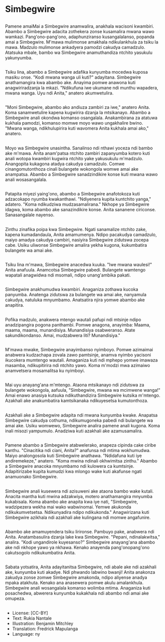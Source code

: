 # Simbegwire

##
Pamene amaiMai a Simbegwire anamwalira, anakhala wacisoni kwambiri. Abambo a Simbegwire adacita zothekera zonse kusamalira mwana wawo wamkazi. Pang'ono-pang'ono, adaphunziranso kusangalalanso, popanda amai a Simbegwire. M'mawa mulimonse amakhala ndikulankhula za tsiku la mawa. Madzulo mulimonse ankadyera pamodzi cakudya camadzulo. Atatsuka mbale, bambo wa Simbegwire anamuthandiza ntchito yasukulu yakunyumba.

##
Tsiku lina, abambo a Simbegwire adafika kunyumba mocedwa kuposa masiku onse. "Kodi mwana wanga uli kuti?" adayitana. Simbegwire anathamangira kwa abambo ake. Anayima pomwe anawona kuti anagwiriradzanja la mkazi. "Ndikufuna iwe ukumane ndi munthu wapadera, mwana wanga. Uyu ndi Anita," anatero akumwetulira.

##
"Moni Simbegwire, abambo ako andiuza zambiri za iwe," anatero Anita. Koma sanamwetulire kapena kugwirira dzanja la mtsikanayo. Abambo a Simbegwire anali okondwa komanso osangalala. Anakambirana za atatuwa kukhala pamodzi, komanso momwe moyo wawo ungakhalire bwino. "Mwana wanga, ndikhulupirira kuti wavomera Anita kukhala amai ako," anatero.

##
Moyo wa Simbegwire unasintha. Sanalinso ndi nthawi yoceza ndi bambo ake m'mawa. Anita anam'patsa ntchito zambiri zapanyumba kotero kuti anali wotopa kwambiri kugwira ntchito yake yakusukulu m'madzulo. Anangopita kukagona atadya cakudya camadzulo. Comwe cinangomutonthoza cinali bulangete wokongola womwe amai ake anampatsa. Abambo a Simbegwire sanadzindikire konse kuti mwana wawo anali wosasangalala.

##
Patapita miyezi yaing'ono, abambo a Simbegwire anafotokoza kuti adzacokapo nyumba kwakanthawi. "Ndiyenera kupita kuntchito yanga," adatero. "Koma ndikudziwa mudzasamalirana." Nkhope ya Simbegwire idagwa, koma abambo ake sanazindikire konse. Anita sananene ciriconse. Sanasangalale nayenso.

##
Zinthu zinafika poipa kwa Simbegwire. Ngati sanamalize ntchito zake, kapena kumadandaula, Anita amamumenya. Ndipo pacakudya camadzulo, maiyo amadya cakudya cambiri, nasiyira Simbegwire zidutswa zocepa cabe. Usiku uliwonse Simbegwire amalira yekha kugona, kukumbatira bulangete wa amai ake.

##
Tsiku lina m'mawa, Simbegwire anacedwa kuuka. "Iwe mwana waulesi!" Anita anafuula. Anamcotsa Simbegwire pabedi. Bulangete wamtengo wapatali anagwidwa ndi msomali, ndipo unang'ambika pakati.

##
Simbegwire anakhumudwa kwambiri. Anaganiza zothawa kucoka panyumba. Anatenga zidutswa za bulangete wa amai ake, nanyamula cakudya, natuluka mnyumbamo. Anatsatira njira yomwe abambo ake anapitira.

##
Pofika madzulo, anakwera mtengo wautali pafupi ndi mtsinje ndipo anadzipangira pogona panthambi. Pomwe anagona, anayimba: Maama, maama, maama, munandisiya. Munandisiya osabweranso. Atate sakundikondanso. Amai, mudzabwera liti? Munandisiya."

##
M'mawa mwake, Simbegwire anayimbanso nyimboyo. Pomwe azimaimai anabwera kudzachapa zovala zawo pamtsinje, anamva nyimbo yacisoni ikucokera mumtengo wautali. Amaganiza kuti ndi mphepo yomwe imawaza masamba, ndikupitirira ndi ntchito yawo. Koma m'modzi mwa azimaiwo anamvetsera mosamalitsa ku nyimboyi.

##
Mai uyu anayang'ana m'mtengo. Ataona mtsikanayo ndi zidutswa za bulangete wokongola, aafuula, "Simbegwire, mwana wa mcimwene wanga!" Amai enawo anasiya kutsuka ndikuthandizira Simbegwire kutsika m'mtengo. Azakhali ake anakumbatira kamtsikanaka ndikuyesetsa kumutonthoza.

##
Azakhali ake a Simbegwire adapita ndi mwana kunyumba kwake. Anapatsa Simbegwire cakudya cothuma, ndikumugoneka pabedi ndi bulangete wa amai ake. Usiku womwewo, Simbegwire analira pamene anali kugona. Koma inali misozi yampumulo. Anadziwa kuti azakhali ake azamusamalira.

##
Pamene abambo a Simbegwire atabwelerako, anapeza cipinda cake ciribe kanthu. "Cinacitika ndi ciani, Anita?" anafunsa ndi mtima wokhumudwa. Maiyo analongosola kuti Simbegwire anathawa. "Ndidafuna kuti iye andiremekeze," anatero. "Koma mwina ndinali okhwimitsa zinthu." Abambo a Simbegwire anacoka mnyumbamo ndi kulowera ca kumtsinje. Adapitirizabe kupita kumudzi kwa mlongo wake kuti akafunse ngati anamuonako Simbegwire.

##
Simbegwire anali kusewera ndi azisuweni ake ataona bambo wake kutali. Anacita mantha kuti mwina adzakwiya, motero anathamangira mnyumba kukabisala. Koma abambo ake anapita kwa iye nati, "Simbegwire, wadzipezera wekha mai wako wabwinomai. Yemwe akukonda ndikukumvetsetsa. Ndikunyadira ndipo ndikukonda." Anagwirizana kuti Simbegwire azikhala ndi azakhali ake kulingana ndi momwe angafunire.

##
Abambo ake amamuyendera tsiku lirironse. Pambuyo pake, anabwera ndi Anita. Anatambasulira dzanja lake kwa Simbegwire. "Pepani, ndinalakwitsa," analira. "Kodi ungandirole kuyesanso?" Simbegwire anayang'ana abambo ake ndi nkhope yawo ya nkhawa. Kenako anayenda pang'onopang'ono cakutsogolo ndikukumbatira Anita.

##
Sabata yotsatira, Anita adayitanitsa Simbegwire, ndi abale ake ndi azakhali ake, kunyumba kuti akadye. Ndi phwando labwino bwanji! Anita anakonza zakudya zonse zomwe Simbegwire amakonda, ndipo aliyense anadya mpaka atakhuta. Kenako ana anasewera pomwe akulu amalankhula. Simbegwire anali wosangalala komanso wolimba mtima. Anaganiza kuti posachedwa, abwerera kunyumba kukakhala ndi abambo ndi amai ake omupeza.

##
* License: [CC-BY]
* Text: Rukia Nantale
* Illustration: Benjamin Mitchley
* Translation: Fredrick Mapulanga
* Language: ny
